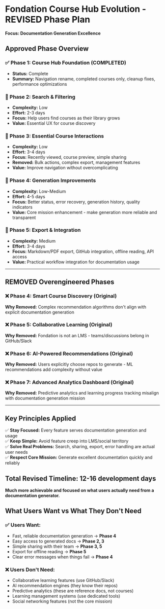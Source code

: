 # Fondation Course Hub Evolution - REVISED Phase Plan

**Focus: Documentation Generation Excellence**

## Approved Phase Overview

### ✅ Phase 1: Course Hub Foundation (COMPLETED)
- **Status:** Complete
- **Summary:** Navigation rename, completed courses only, cleanup fixes, performance optimizations

### 🎯 Phase 2: Search & Filtering  
- **Complexity:** Low
- **Effort:** 2-3 days
- **Focus:** Help users find courses as their library grows
- **Value:** Essential UX for course discovery

### 🎯 Phase 3: Essential Course Interactions
- **Complexity:** Low  
- **Effort:** 3-4 days
- **Focus:** Recently viewed, course preview, simple sharing
- **Removed:** Bulk actions, complex export, management features
- **Value:** Improve navigation without overcomplicating

### 🎯 Phase 4: Generation Improvements
- **Complexity:** Low-Medium
- **Effort:** 4-5 days  
- **Focus:** Better status, error recovery, generation history, quality indicators
- **Value:** Core mission enhancement - make generation more reliable and transparent

### 🎯 Phase 5: Export & Integration
- **Complexity:** Medium
- **Effort:** 3-4 days
- **Focus:** Markdown/PDF export, GitHub integration, offline reading, API access
- **Value:** Practical workflow integration for documentation usage

---

## REMOVED Overengineered Phases

### ❌ Phase 4: Smart Course Discovery (Original)
**Why Removed:** Complex recommendation algorithms don't align with explicit documentation generation

### ❌ Phase 5: Collaborative Learning (Original)  
**Why Removed:** Fondation is not an LMS - teams/discussions belong in GitHub/Slack

### ❌ Phase 6: AI-Powered Recommendations (Original)
**Why Removed:** Users explicitly choose repos to generate - ML recommendations add complexity without value

### ❌ Phase 7: Advanced Analytics Dashboard (Original)
**Why Removed:** Predictive analytics and learning progress tracking misalign with documentation generation mission

---

## Key Principles Applied

✅ **Stay Focused:** Every feature serves documentation generation and usage  
✅ **Keep Simple:** Avoid feature creep into LMS/social territory  
✅ **Solve Real Problems:** Search, sharing, export, error handling are actual user needs  
✅ **Respect Core Mission:** Generate excellent documentation quickly and reliably  

## Total Revised Timeline: 12-16 development days

**Much more achievable and focused on what users actually need from a documentation generator.**

## What Users Want vs What They Don't Need

### ✅ Users Want:
- Fast, reliable documentation generation → **Phase 4**
- Easy access to generated docs → **Phase 2, 3** 
- Simple sharing with their team → **Phase 3, 5**
- Export for offline reading → **Phase 5**
- Clear error messages when things fail → **Phase 4**

### ❌ Users Don't Need:
- Collaborative learning features (use GitHub/Slack)
- AI recommendation engines (they know their repos)
- Predictive analytics (these are reference docs, not courses)  
- Learning management systems (use dedicated tools)
- Social networking features (not the core mission)